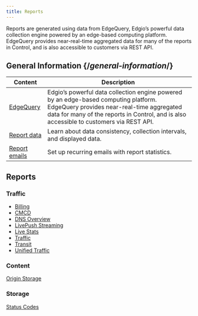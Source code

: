```yaml
---
title: Reports
---
```

Reports are generated using data from EdgeQuery, Edgio’s powerful data collection engine powered by an edge-based computing platform. EdgeQuery provides near-real-time aggregated data for many of the reports in Control, and is also accessible to customers via REST API.

## General Information   {/*general-information*/}

| Content | Description|
|---|---|
|[ EdgeQuery](/delivery/control/reports/general_information/edgequery_data) | Edgio’s powerful data collection engine powered by an edge-based computing platform. EdgeQuery provides near-real-time aggregated data for many of the reports in Control, and is also accessible to customers via REST API.|
|[Report data](/delivery/control/reports/general_information/general_information)| Learn about data consistency, collection intervals, and displayed data. |
|[Report emails](/delivery/control/reports/general_information/general_information/#working-with-recurring-report-emails) | Set up recurring emails with report statistics.|

## Reports

### Traffic
- [Billing](/delivery/control/reports/traffic/billing)
- [CMCD](/delivery/control/reports/traffic/cmcd)
- [DNS Overview](/delivery/control/reports/traffic/dns_overview)
- [LivePush Streaming](/delivery/control/reports/traffic/live_push)
- [Live Stats](/delivery/control/reports/traffic/live_stats)
- [Traffic](/delivery/control/reports/traffic/traffic)
- [Transit](/delivery/control/reports/traffic/transit)
- [Unified Traffic](/delivery/control/reports/traffic/unified_traffic)

### Content
[Origin Storage](/delivery/control/reports/content/origin_storage)

### Storage
[Status Codes](/delivery/control/reports/content/status_codes)
